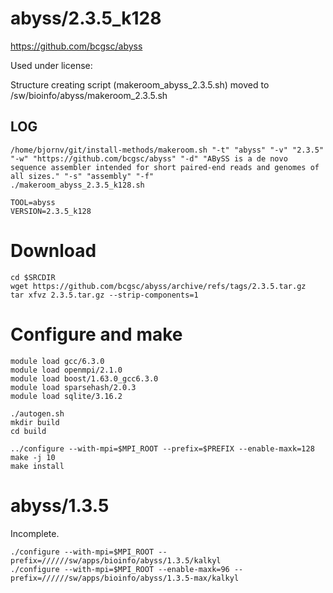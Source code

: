 abyss/2.3.5_k128
========================
<https://github.com/bcgsc/abyss>

Used under license:



Structure creating script (makeroom_abyss_2.3.5.sh) moved to /sw/bioinfo/abyss/makeroom_2.3.5.sh

LOG
---

    /home/bjornv/git/install-methods/makeroom.sh "-t" "abyss" "-v" "2.3.5" "-w" "https://github.com/bcgsc/abyss" "-d" "ABySS is a de novo sequence assembler intended for short paired-end reads and genomes of all sizes." "-s" "assembly" "-f"
    ./makeroom_abyss_2.3.5_k128.sh

    TOOL=abyss
    VERSION=2.3.5_k128

# Download
    cd $SRCDIR
    wget https://github.com/bcgsc/abyss/archive/refs/tags/2.3.5.tar.gz
    tar xfvz 2.3.5.tar.gz --strip-components=1

# Configure and make
    module load gcc/6.3.0
    module load openmpi/2.1.0
    module load boost/1.63.0_gcc6.3.0
    module load sparsehash/2.0.3
    module load sqlite/3.16.2

    ./autogen.sh
    mkdir build
    cd build

    ../configure --with-mpi=$MPI_ROOT --prefix=$PREFIX --enable-maxk=128
    make -j 10
    make install










abyss/1.3.5
===========

Incomplete.

    ./configure --with-mpi=$MPI_ROOT --prefix=//////sw/apps/bioinfo/abyss/1.3.5/kalkyl
    ./configure --with-mpi=$MPI_ROOT --enable-maxk=96 --prefix=//////sw/apps/bioinfo/abyss/1.3.5-max/kalkyl
